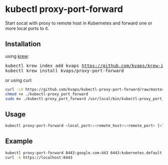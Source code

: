# kubectl proxy-port-forward

Start socat with proxy to remote host in Kubernetes and forward one or more local ports to it.

## Installation

using [krew](https://krew.sigs.k8s.io/):

<pre>
kubectl krew index add kvaps <a href="https://github.com/kvaps/krew-index">https://github.com/kvaps/krew-index</a>
kubectl krew install kvaps/proxy-port-forward
</pre>

or using curl:

```bash
curl -LO https://github.com/kvaps/kubectl-proxy-port-forward/raw/master/kubectl-proxy_port_forward
chmod +x ./kubectl-proxy_port_forward
sudo mv ./kubectl-proxy_port_forward /usr/local/bin/kubectl-proxy_port_forward
```

## Usage

```bash
kubectl proxy-port-forward <local_port>:<remote_host>:<remote_port> [<local_port>:<remote_host>:<remote_port>]
```

## Example

```bash
kubectl proxy-port-forward 8443:google.com:443 6443:kubernetes.default.svc:443
curl -k https://localhost:6443
```
